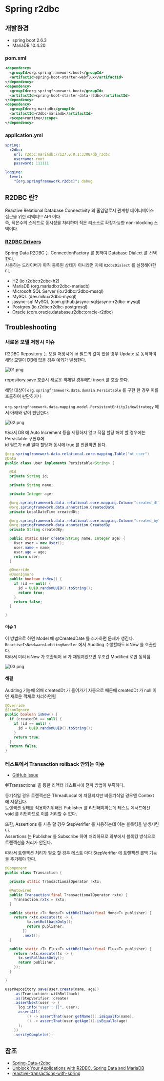 # Spring r2dbc

## 개발환경
- spring boot 2.6.3
- MariaDB 10.4.20

### pom.xml

```xml
<dependency>
  <groupId>org.springframework.boot</groupId>
  <artifactId>spring-boot-starter-webflux</artifactId>
</dependency>
<dependency>
  <groupId>org.springframework.boot</groupId>
  <artifactId>spring-boot-starter-data-r2dbc</artifactId>
</dependency>
<dependency>
  <groupId>org.mariadb</groupId>
  <artifactId>r2dbc-mariadb</artifactId>
  <scope>runtime</scope>
</dependency>
```

### application.yml

```yaml
spring:
  r2dbc:
    url: r2dbc:mariadb://127.0.0.1:3306/db_r2dbc
    username: root
    password: 111111

logging:
  level:
    "[org.springframework.r2dbc]": debug
```

## R2DBC 란?
Reactive Relational Database Connectivity 의 줄임말로서 관계형 데이터베이스 접근을 위한 리액티브 API 이다.  
즉, 적은수의 스레드로 동시성을 처리하며 적은 리소스로 확장가능한 non-blocking 스택이다.

### [R2DBC Drivers](https://docs.spring.io/spring-data/r2dbc/docs/current/reference/html/#reference)

Spring Data R2DBC 는 ConnectionFactory 를 통하여 Database Dialect 를 선택한다.  
사용하는 드라이버가 아직 등록된 상태가 아니라면 자체 `R2dbcDialect` 를 설정해야한다.

- H2 (io.r2dbc:r2dbc-h2)
- MariaDB (org.mariadb:r2dbc-mariadb)
- Microsoft SQL Server (io.r2dbc:r2dbc-mssql)
- MySQL (dev.miku:r2dbc-mysql)
- jasync-sql MySQL (com.github.jasync-sql:jasync-r2dbc-mysql)
- Postgres (io.r2dbc:r2dbc-postgresql)
- Oracle (com.oracle.database.r2dbc:oracle-r2dbc)

## Troubleshooting

### 새로운 모델 저장시 이슈

R2DBC Repository 는 모델 저장시에 id 필드의 값이 있을 경우 Update 로 동작하여 해당 모델이 DB에 없을 경우 예외가 발생한다.

![01.png](images/01.png)

repository.save 호출시 새로운 객체일 경우에만 insert 를 호출 한다.

해당 대상이 `org.springframework.data.domain.Persistable` 를 구현 한 경우 이를 호출하여 판단하거나 

`org.springframework.data.mapping.model.PersistentEntityIsNewStrategy` 에서 아래와 같이 판단한다.

![02.png](images/02.png)

따라서 DB 에 Auto Increment 등을 세팅하지 않고 직접 할당 해야 할 경우에는 Persistable 구현후에    
id 필드가 null 일때 할당과 동시에 true 를 반환하면 된다.

```java
@org.springframework.data.relational.core.mapping.Table("mt_user")
@Data
public class User implements Persistable<String> {

  @Id
  private String id;

  private String name;

  private Integer age;

  @org.springframework.data.relational.core.mapping.Column("created_dt")
  @org.springframework.data.annotation.CreatedDate
  private LocalDateTime createdDt;

  @org.springframework.data.relational.core.mapping.Column("created_by")
  @org.springframework.data.annotation.CreatedBy
  private String createdBy;

  public static User create(String name, Integer age) {
    User user = new User();
    user.name = name;
    user.age = age;
    return user;
  }

  @Override
  @JsonIgnore
  public boolean isNew() {
    if (id == null) {
      id = UUID.randomUUID().toString();
      return true;
    }
    return false;
  }

}
```

#### 이슈 1

이 방법으로 하면 Model 에 @CreatedDate 를 추가하면 문제가 생긴다.  
`ReactiveIsNewAwareAuditingHandler` 에서 Auditing 수행할때도 isNew 를 호출한다.  
따라서 미리 isNew 가 호출되어 id 가 채워져있으면 무조건 Modified 로만 동작됨

![03.png](images/03.png)

#### 해결

Auditing 기능에 의해 createdDt 가 들어가기 자동으로 때문에 createdDt 가 null 이면 새로운 객체로 처리하면됨

```java
@Override
@JsonIgnore
public boolean isNew() {
  if (createdDt == null) {
    if (id == null) {
      id = UUID.randomUUID().toString();
    }
    return true;
  }
  return false;
}
```

### 테스트에서 Transaction rollback 안되는 이슈

- [GitHub Issue](https://github.com/spring-projects/spring-framework/issues/24226)

@Transactional 을 통한 리액터 테스트시에 전파 방법이 부족하다.

동기식일 경우 트랜잭션은 ThreadLocal 에 저장되지만 비동기식일 경우엔 Context 에 저장된다.  
트랜잭션 상태를 적용하기위해선 Publisher 를 리턴해야하는데 테스트 메서드에선 void 를 리턴하므로 이를 처리할 수 없다.

또한, Assertions 를 사용 할 경우 StepVerifier 를 사용하는데 이는 블록킹을 발생시킨다.  
Assertions 는 Publisher 를 Subscribe 하여 처리하므로 외부에서 블록킹 방식으로 트랜잭션을 처리가 안된다. 

따라서 트랜잭션 처리가 필요 할 경우 테스트 마다 StepVerifier 에 트랜잭션 롤백 기능을 추가해야 한다.

```java
@Component
public class Transaction {

  private static TransactionalOperator rxtx;

  @Autowired
  public Transaction(final TransactionalOperator rxtx) {
    Transaction.rxtx = rxtx;
  }

  public static <T> Mono<T> withRollback(final Mono<T> publisher) {
    return rxtx.execute(tx -> {
          tx.setRollbackOnly();
          return publisher;
        })
        .next();
  }

  public static <T> Flux<T> withRollback(final Flux<T> publisher) {
    return rxtx.execute(tx -> {
      tx.setRollbackOnly();
      return publisher;
    });
  }

}
```

```java
userRepository.save(User.create(name, age))
    .as(Transaction::withRollback)
    .as(StepVerifier::create)
    .assertNext(user -> {
      log.info("user : {}", user);
      assertAll(
          () -> assertThat(user.getName()).isEqualTo(name),
          () -> assertThat(user.getAge()).isEqualTo(age)
      );
    })
    .verifyComplete();
```

## 참조
- [Spring-Data-r2dbc](https://docs.spring.io/spring-data/r2dbc/docs/current/reference/html)
- [Unblock Your Applications with R2DBC, Spring Data and MariaDB](https://mariadb.com/ko/resources/blog/unblock-your-applications-with-r2dbc-spring-data-and-mariadb/)
- [reactive-transactions-with-spring](https://spring.io/blog/2019/05/16/reactive-transactions-with-spring)
